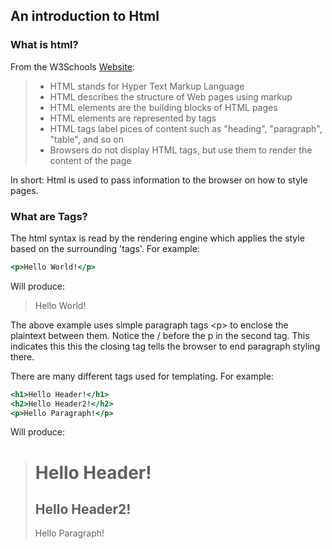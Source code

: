 An introduction to Html
-------------
### What is html?
From the W3Schools [Website][0]:

> * HTML stands for Hyper Text Markup Language
> * HTML describes the structure of Web pages using markup
> * HTML elements are the building blocks of HTML pages
> * HTML elements are represented by tags
> * HTML tags label pices of content such as "heading", "paragraph", "table", and so on
> * Browsers do not display HTML tags, but use them to render the content of the page

In short: Html is used to pass information to the browser on how to style pages.

### What are Tags?
The html syntax is read by the rendering engine which applies the style based on the surrounding 'tags'.
For example:

```{.html caption="Hello World"}
<p>Hello World!</p>
```

Will produce:

> <p>Hello World!</p>

The above example uses simple paragraph tags \<p\> to enclose the plaintext between them.
Notice the \/ before the p in the second tag.
This indicates this this the closing tag tells the browser to end paragraph styling there.

There are many different tags used for templating.
For example:

```{.html caption="Hello Headers"}
<h1>Hello Header!</h1>
<h2>Hello Header2!</h2>
<p>Hello Paragraph!</p>
```

Will produce:

> <h1>Hello Header!</h1>
> <h2>Hello Header2!</h2>
> <p>Hello Paragraph!</p>




[0]: https://www.w3schools.com/html/html_intro.asp "W3Schools"
